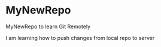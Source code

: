# MyNewRepo
MyNewRepo to learn Git Remotely

I am learning how to push changes from local repo to server